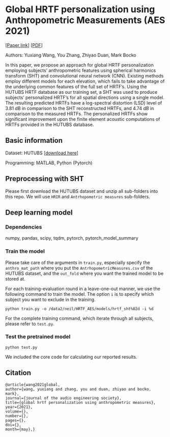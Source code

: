 # Global HRTF personalization using Anthropometric Measurements (AES 2021)

[[Paper link][2]] [[PDF][3]]

Authors: Yuxiang Wang, You Zhang, Zhiyao Duan, Mark Bocko

In this paper, we propose an approach for global HRTF personalization employing subjects’ anthropometric features using spherical harmonics transform (SHT) and convolutional neural network (CNN).
Existing methods employ different models for each elevation, which fails to take advantage of the underlying common features of the full set of HRTF’s. 
Using the HUTUBS HRTF database as our training set, 
a SHT was used to produce subjects’ personalized HRTF’s for all spatial directions using a single model.  
The resulting predicted HRTFs have a log-spectral distortion (LSD) level of 3.81 dB in comparison to the SHT reconstructed HRTFs, and 4.74 dB in comparison to the measured HRTFs. The personalized HRTFs show significant improvement upon 
the finite element acoustic computations of HRTFs provided in the HUTUBS database.

## Basic information
Dataset: HUTUBS [[download here][1]]

Programming: MATLAB, Python (Pytorch)

## Preprocessing with SHT
Please first download the HUTUBS dataset and unzip all sub-folders into this repo.
We will use `HRIR` and `Antrhopometric measures` sub-folders.

## Deep learning model
### Dependencies
numpy, pandas, scipy, tqdm, pytorch, pytorch_model_summary


### Train the model
Please take care of the arguments in `train.py`, especially specify the `anthro_mat_path` where you put the `AntrhopometricMeasures.csv` of the HUTUBS dataset, and the `out_fold` where you want the trained model to be stored at.

For each training-evaluation round in a leave-one-out manner, we use the following command to train the model. The option `i` is to specify which subject you want to exclude in the training.
```
python train.py -o /data2/neil/HRTF_AES/models/hrtf_sht%02d -i %d
```
For the complete training command, which iterate through all subjects, please refer to `test.py`.

### Test the pretrained model
```
python test.py
```
We included the core code for calculating our reported results.

## Citation
```
@article{wang2021global,
author={wang, yuxiang and zhang, you and duan, zhiyao and bocko, mark},
journal={journal of the audio engineering society},
title={global hrtf personalization using anthropometric measures},
year={2021},
volume={},
number={},
pages={},
doi={},
month={may},}
```



[1]: https://depositonce.tu-berlin.de/handle/11303/9429
[2]: https://www.aes.org/e-lib/browse.cfm?elib=21095
[3]: https://labsites.rochester.edu/air/publications/Wang21HRTF.pdf
